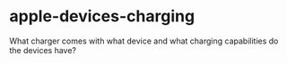 # apple-devices-charging
What charger comes with what device and what charging capabilities do the devices have?
